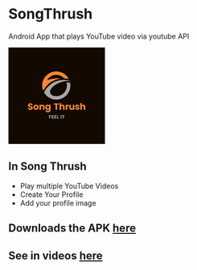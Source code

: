 # SongThrush
Android App that plays YouTube video via youtube API

![App Icon](https://github.com/PriyabrataNaskar/SongThrush/blob/master/app/src/main/res/mipmap-xxxhdpi/ic_song_thrush.png)

## In Song Thrush
 - Play multiple YouTube Videos
 - Create Your Profile
 - Add your profile image
 
## Downloads the APK [here](https://github.com/PriyabrataNaskar/SongThrush/tree/master/apk)

## See in videos [here](https://drive.google.com/file/d/12nsH_XMPMd7ypeEkK-L9YXw6P26y0El7/view?usp=sharing)

